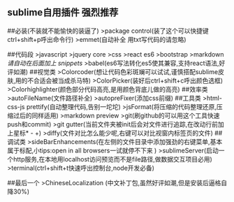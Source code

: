 ## sublime自用插件  强烈推荐 ##


##必装(不装就不能愉快的装逼了)
	>package control(装了这个可以快捷键 ctrl+shift+p呼出命令行)
	>emmet(自动补全 用txt写代码的请忽略)

##代码段
	>javascript
	>jquery core
	>css 
	>react es6
	>bootstrap
	>markdown
	*请自动在后面加上 snippets*
	>babel(es6写法转化es5使其兼容,支持react语法,好评如潮)
##视觉类
	>Colorcoder(想让代码色彩斑斓可以试试,谨慎搭配sublime皮肤,用的不合适会被当成杀马特)
	>ColorPicker(装好后ctrl+shift+c呼出颜色选框)
	>Colorhighlighter(颜色部分代码高亮,是用颜色背底儿做的高亮)
##效率类
	>autoFileName(文件路径补全)
 	>autopreFixer(添加css前缀)
##工具类
 	>html-css-js prettify(自动整理代码,告别一坨坨)
 	>jsFormat(将压缩的代码整理还原,压缩过后的同样适用)
 	>markdown preview
 	>git(刷github的可以用这个工具快速push和commit)
 	>git gutter(当前文件夹被init后会对文件进行追踪,在改动行前加上星标* - +)
 	>diffy(文件对比怎么能少呢,右键可以对比视窗内标签页的文件)
##调试类
	>sideBarEnhancements(在左侧的文件目录中添加强劲的右键菜单,基本属于标配,小tips:open in all browsers一试就停不下来 )
 	>sublimeServer(启动一个http服务,在本地用localhost访问预览而不是file路径,做数据交互项目必用)
 	>terminal(ctrl+shift+t快速呼出控制台,node开发必备)

##最后一个
	>ChineseLocalization (中文补丁包,虽然好评如潮,但是安装后逼格自降30%)	

